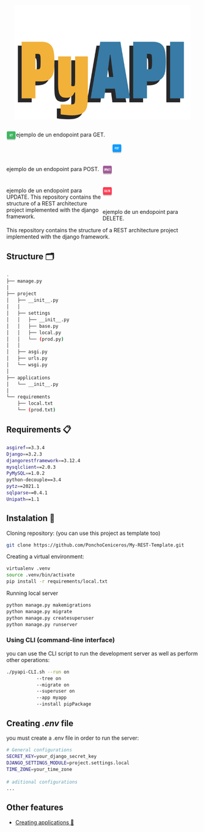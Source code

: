 <p align="center">
  <img width="460" height="300" src=".imgs/pyapi-logo.png">
</p>


<p align="left" style="float: left; width: 5%;">
	<img width="45" height="25" src=".imgs/GET.png">
	<p style="float: left; width: 50%;">
		ejemplo de un endopoint para GET. 
	</p>
</p>
<br/>
<br/>

<p align="left" style="float: left; width: 5%;">
	<img width="45" height="25" src=".imgs/POST.png">
	<p style="float: left; width: 50%;">
		ejemplo de un endopoint para POST. 
	</p>
</p>
<br/>
<br/>

<p align="left" style="float: left; width: 5%;">
	<img width="45" height="25" src=".imgs/UPDATE.png">
	<p style="float: left; width: 50%;">
		ejemplo de un endopoint para UPDATE. This repository contains the structure of a REST architecture project implemented with the django framework. 
	</p>
</p>
<br/>
<br/>

<p align="left" style="float: left; width: 5%;">
	<img width="45" height="25" src=".imgs/DELETE.png">
	<p style="float: left; width: 50%;">
		ejemplo de un endopoint para DELETE. 
	</p>
</p>
<br/>
<br/>

This repository contains the structure of a REST architecture project implemented with the django framework. 


## Structure 🗂
```Bash
.
├── manage.py
│
├── project
│   ├── __init__.py
│   │
│   ├── settings
│   │   ├── __init__.py
│   │   ├── base.py
│   │   ├── local.py
│   │   └── (prod.py)
│   │
│   ├── asgi.py
│   ├── urls.py
│   └── wsgi.py
│
├── applications
│   └── __init__.py
│
└── requirements
    ├── local.txt
    └── (prod.txt)    
```


## Requirements 📋
```Bash
asgiref==3.3.4
Django==3.2.3
djangorestframework==3.12.4
mysqlclient==2.0.3
PyMySQL==1.0.2
python-decouple==3.4
pytz==2021.1
sqlparse==0.4.1
Unipath==1.1
```

## Instalation 🔧

Cloning repository: (you can use this project as template too)
```Bash
git clone https://github.com/PonchoCeniceros/My-REST-Template.git
```

Creating a virtual environment:
```Bash
virtualenv .venv
source .venv/bin/activate
pip install -r requirements/local.txt
```

Running local server
```Bash
python manage.py makemigrations
python manage.py migrate
python manage.py createsuperuser
python manage.py runserver
```

### Using __CLI__ (command-line interface)
you can use the CLI script to run the development server as well as perform other operations:

```Bash
./pyapi-CLI.sh --run on
	       --tree on  
	       --migrate on
	       --superuser on
	       --app myapp
	       --install pipPackage
```

## Creating _.env_ file
you must create a .env file in order to run the server:

```Bash
# General configurations
SECRET_KEY=your_django_secret_key
DJANGO_SETTINGS_MODULE=project.settings.local
TIME_ZONE=your_time_zone

# aditional configurations
...
```

## Other features

* [Creating applications 📱](https://github.com/PonchoCeniceros/PyAPI/blob/master/API/applications)
